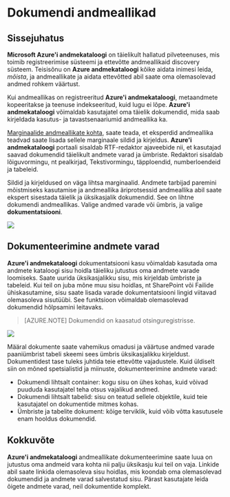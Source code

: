<properties
    pageTitle="Kuidas dokument andmeallikate | Microsoft Azure'i"
    description="Kuidas dokument andmete varasid Azure'i andmekataloogi esiletõstmine juhise."
    services="data-catalog"
    documentationCenter=""
    authors="spelluru"
    manager="NA"
    editor=""
    tags=""/>
<tags
    ms.service="data-catalog"
    ms.devlang="NA"
    ms.topic="article"
    ms.tgt_pltfrm="NA"
    ms.workload="data-catalog"
    ms.date="09/13/2016"
    ms.author="spelluru"/>

# <a name="document-data-sources"></a>Dokumendi andmeallikad

## <a name="introduction"></a>Sissejuhatus

**Microsoft Azure'i andmekataloogi** on täielikult hallatud pilveteenuses, mis toimib registreerimise süsteemi ja ettevõtte andmeallikaid discovery süsteem. Teisisõnu on **Azure andmekataloogi** kõike aidata inimesi leida, *mõista*, ja andmeallikate ja aidata ettevõtted abil saate oma olemasolevad andmed rohkem väärtust.

Kui andmeallikas on registreeritud **Azure'i andmekataloogi**, metaandmete kopeeritakse ja teenuse indekseeritud, kuid lugu ei lõpe. **Azure'i andmekataloogi** võimaldab kasutajatel oma täielik dokumendid, mida saab kirjeldada kasutus- ja tavastsenaariumid andmeallika ka.

[Marginaalide andmeallikate kohta](data-catalog-how-to-annotate.md), saate teada, et eksperdid andmeallika teadvad saate lisada sellele marginaale sildid ja kirjeldus. **Azure'i andmekataloogi** portaali sisaldab RTF-redaktor ajaveebide nii, et kasutajad saavad dokumendid täielikult andmete varad ja ümbriste. Redaktori sisaldab lõiguvormingu, nt pealkirjad, Tekstivormingu, täpploendid, numberloendeid ja tabeleid.

Sildid ja kirjeldused on väga lihtsa marginaalid. Andmete tarbijad paremini mõistmiseks kasutamise ja andmeallika äriprotsessid andmeallika abil saate ekspert sisestada täielik ja üksikasjalik dokumendid. See on lihtne dokumendi andmeallikas. Valige andmed varade või ümbris, ja valige **dokumentatsiooni**.

![](media\data-catalog-documentation\data-catalog-documentation.png)

## <a name="documenting-data-assets"></a>Dokumenteerimine andmete varad

**Azure'i andmekataloogi** dokumentatsiooni kasu võimaldab kasutada oma andmete kataloogi sisu hoidla täieliku jutustus oma andmete varade loomiseks. Saate uurida üksikasjalikku sisu, mis kirjeldab ümbriste ja tabeleid. Kui teil on juba mõne muu sisu hoidlas, nt SharePoint või Failide ühiskasutamine, sisu saate lisada varade dokumentatsiooni lingid viitavad olemasoleva sisutüübi. See funktsioon võimaldab olemasolevad dokumendid hõlpsamini leitavaks.

> [AZURE.NOTE] Dokumendid on kaasatud otsinguregistrisse.

![](media\data-catalog-documentation\data-catalog-documentation2.png)

Määral dokumente saate vahemikus omadusi ja väärtuse andmed varade paaniümbrist tabeli skeemi sees ümbris üksikasjalikku kirjeldust. Dokumentidest tase tuleks juhtida teie ettevõtte vajadustele. Kuid üldiselt siin on mõned spetsialistid ja miinuste, dokumenteerimine andmete varad:

-   Dokumendi lihtsalt container: kogu sisu on ühes kohas, kuid võivad puududa kasutajatel teha otsus vajalikud andmed.
-   Dokumendi lihtsalt tabelid: sisu on teatud sellele objektile, kuid teie kasutajatel on dokumentide mitmes kohas.
-   Ümbriste ja tabelite dokument: kõige terviklik, kuid võib võtta kasutusele enam hooldus dokumendid.

## <a name="summary"></a>Kokkuvõte

**Azure'i andmekataloogi** andmeallikate dokumenteerimine saate luua on jutustus oma andmeid vara kohta nii palju üksikasju kui teil on vaja.  Linkide abil saate linkida olemasoleva sisu hoidlas, mis koondab oma olemasolevad dokumendid ja andmete varad salvestatud sisu. Pärast kasutajate leida õigete andmete varad, neil dokumentide komplekt.
